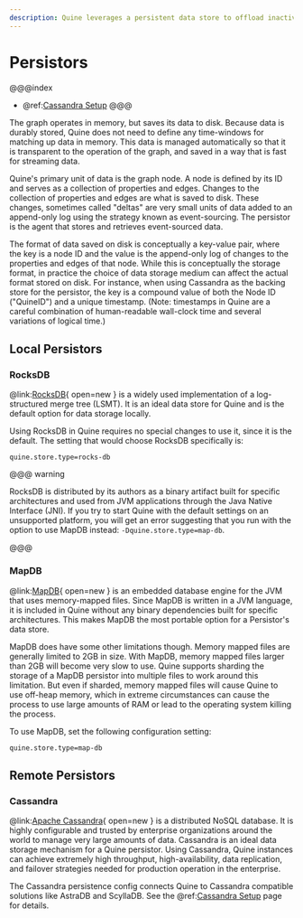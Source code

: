 ```yaml
---
description: Quine leverages a persistent data store to offload inactive graph nodes for performance
---
```

# Persistors

@@@index
* @ref:[Cassandra Setup](cassandra-setup.md)
@@@

The graph operates in memory, but saves its data to disk. Because data is durably stored, Quine does not need to define any time-windows for matching up data in memory. This data is managed automatically so that it is transparent to the operation of the graph, and saved in a way that is fast for streaming data.

Quine's primary unit of data is the graph node. A node is defined by its ID and serves as a collection of properties and edges. Changes to the collection of properties and edges are what is saved to disk. These changes, sometimes called "deltas" are very small units of data added to an append-only log using the strategy known as event-sourcing. The persistor is the agent that stores and retrieves event-sourced data.

The format of data saved on disk is conceptually a key-value pair, where the key is a node ID and the value is the append-only log of changes to the properties and edges of that node. While this is conceptually the storage format, in practice the choice of data storage medium can affect the actual format stored on disk. For instance, when using Cassandra as the backing store for the persistor, the key is a compound value of both the Node ID ("QuineID") and a unique timestamp. (Note: timestamps in Quine are a careful combination of human-readable wall-clock time and several variations of logical time.)

## Local Persistors

### RocksDB

@link:[RocksDB](http://rocksdb.org){ open=new } is a widely used implementation of a log-structured merge tree (LSMT). It is an ideal data store for Quine and is the default option for data storage locally.

Using RocksDB in Quine requires no special changes to use it, since it is the default. The setting that would choose RocksDB specifically is:

`quine.store.type=rocks-db`

@@@ warning

RocksDB is distributed by its authors as a binary artifact built for specific architectures and used from JVM applications through the Java Native Interface (JNI).
If you try to start Quine with the default settings on an unsupported platform, you will get an error suggesting that you run with the option to use MapDB instead: `-Dquine.store.type=map-db`.

@@@

### MapDB

@link:[MapDB](https://mapdb.org){ open=new } is an embedded database engine for the JVM that uses memory-mapped files. Since MapDB is written in a JVM language, it is included in Quine without any binary dependencies built for specific architectures. This makes MapDB the most portable option for a Persistor's data store.

MapDB does have some other limitations though. Memory mapped files are generally limited to 2GB in size. With MapDB, memory mapped files larger than 2GB will become very slow to use. Quine supports sharding the storage of a MapDB persistor into multiple files to work around this limitation. But even if sharded, memory mapped files will cause Quine to use off-heap memory, which in extreme circumstances can cause the process to use large amounts of RAM or lead to the operating system killing the process.

To use MapDB, set the following configuration setting:

`quine.store.type=map-db`

<!--
### LMDB (Lightning database)
-->

## Remote Persistors

### Cassandra

@link:[Apache Cassandra](https://cassandra.apache.org/-/index.html){ open=new } is a distributed NoSQL database. It is highly configurable and trusted by enterprise organizations around the world to manage very large amounts of data. Cassandra is an ideal data storage mechanism for a Quine persistor. Using Cassandra, Quine instances can achieve extremely high throughput, high-availability, data replication, and failover strategies needed for production operation in the enterprise.

The Cassandra persistence config connects Quine to Cassandra compatible solutions like AstraDB and ScyllaDB. See the @ref:[Cassandra Setup](cassandra-setup.md) page for details.
